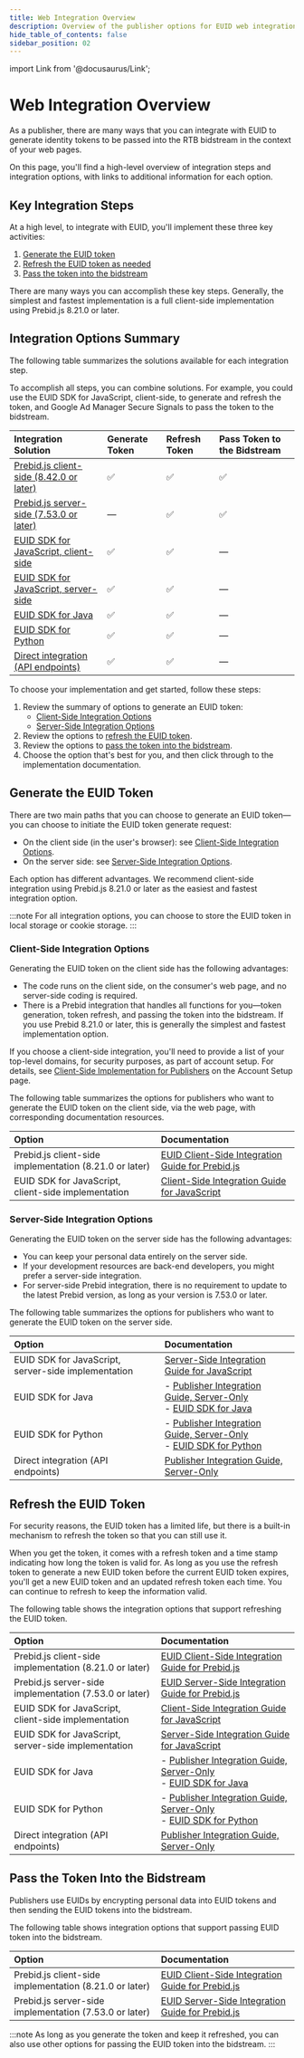 ```yaml
---
title: Web Integration Overview
description: Overview of the publisher options for EUID web integration.
hide_table_of_contents: false
sidebar_position: 02
---
```


import Link from '@docusaurus/Link';

# Web Integration Overview

As a publisher, there are many ways that you can integrate with EUID to generate identity tokens to be passed into the RTB bidstream in the context of your web pages.

On this page, you'll find a high-level overview of integration steps and integration options, with links to additional information for each option.

<!-- It includes:

* [Integration Steps: Summary](#integration-steps-summary)
* [Integration Options: Client Side](#integration-options-client-side)
* [Integration Options: Server Side](#integration-options-server-side)
* [Options to Generate/Refresh EUID Token](#options-to-generaterefresh-euid-token)
* [Pass the Token into the Bidstream](#options-to-pass-the-token-into-the-bidstream)
* [Client-Side or Server-Side Integration?](#client-side-or-server-side-integration)
* [Integration Using Prebid](#integration-using-prebid)
* [IntegrationDetails](#integration-details)
  * [Prebid.js 8.21.0 or Later](#prebidjs-8210-or-later)
  * [EUID JavaScript SDK + Prebid.js 7.53.0 or later](#euid-sdk-for-javascript--prebidjs-7530-or-later)
  * [EUID SDK for JavaScript](#euid-sdk-for-javascript)
  * [EUID SDK for Java](#euid-sdk-for-java)
  * [EUID SDK for Python](#euid-sdk-for-python)
  * [Direct integration (API endpoints)](#direct-integration-api-endpoints)
 -->

## Key Integration Steps

At a high level, to integrate with EUID, you'll implement these three key activities:

1. [Generate the EUID token](#generate-the-euid-token)
1. [Refresh the EUID token as needed](#refresh-the-euid-token)
1. [Pass the token into the bidstream](#pass-the-token-into-the-bidstream)

There are many ways you can accomplish these key steps. Generally, the simplest and fastest implementation is a full client-side implementation using Prebid.js 8.21.0 or later.

## Integration Options Summary

The following table summarizes the solutions available for each integration step.

To accomplish all steps, you can combine solutions. For example, you could use the EUID SDK for JavaScript, client-side, to generate and refresh the token, and Google Ad Manager Secure Signals to pass the token to the bidstream.

| Integration Solution | Generate Token | Refresh Token |Pass Token to the Bidstream |
| :--- | :--- | :--- | :--- |
| [Prebid.js client-side (8.42.0 or later)](integration-prebid-client-side.md) | &#9989; | &#9989; | &#9989; |
| [Prebid.js server-side (7.53.0 or later)](integration-prebid-server-side.md) | &#8212; | &#9989; | &#9989; |
| [EUID SDK for JavaScript, client-side](publisher-client-side.md) | &#9989; | &#9989; | &#8212; |
| [EUID SDK for JavaScript, server-side](integration-javascript-server-side.md) | &#9989; | &#9989; | &#8212; |
| [EUID SDK for Java](../sdks/sdk-ref-java.md) | &#9989; | &#9989; | &#8212; |
| [EUID SDK for Python](../sdks/sdk-ref-python.md) | &#9989; | &#9989; | &#8212; |
| [Direct integration (API endpoints)](custom-publisher-integration.md) | &#9989; | &#9989; | &#8212; |

<!-- &#9989; = Supported | &#8212; = Not Supported -->

To choose your implementation and get started, follow these steps:

1. Review the summary of options to generate an EUID token:
   - [Client-Side Integration Options](#client-side-integration-options)
   - [Server-Side Integration Options](#server-side-integration-options)
1. Review the options to [refresh the EUID token](#refresh-the-euid-token).
1. Review the options to [pass the token into the bidstream](#pass-the-token-into-the-bidstream).
1. Choose the option that's best for you, and then click through to the implementation documentation.

## Generate the EUID Token

There are two main paths that you can choose to generate an EUID token&#8212;you can choose to initiate the EUID token generate request:

- On the client side (in the user's browser): see [Client-Side Integration Options](#client-side-integration-options).
- On the server side: see [Server-Side Integration Options](#server-side-integration-options).

Each option has different advantages. We recommend client-side integration using Prebid.js 8.21.0 or later as the easiest and fastest integration option.

:::note
For all integration options, you can choose to store the EUID token in local storage or cookie storage.
:::

### Client-Side Integration Options

Generating the EUID token on the client side has the following advantages:

- The code runs on the client side, on the consumer's web page, and no server-side coding is required.
- There is a Prebid integration that handles all functions for you&#8212;token generation, token refresh, and passing the token into the bidstream. If you use Prebid 8.21.0 or later, this is generally the simplest and fastest implementation option.

If you choose a client-side integration, you'll need to provide a list of your top-level domains, for security purposes, as part of account setup. For details, see [Client-Side Implementation for Publishers](../getting-started/gs-account-setup.md#client-side-implementation-for-publishers) on the Account Setup page.

The following table summarizes the options for publishers who want to generate the EUID token on the client side, via the web page, with corresponding documentation resources.

| Option | Documentation |
| :--- | :--- |
| Prebid.js client-side implementation (8.21.0 or later) | [EUID Client-Side Integration Guide for Prebid.js](integration-prebid-client-side.md) |
| EUID SDK for JavaScript, client-side implementation | [Client-Side Integration Guide for JavaScript](publisher-client-side.md) |

### Server-Side Integration Options

Generating the EUID token on the server side has the following advantages:

- You can keep your <Link href="../ref-info/glossary-uid#gl-personal-data">personal data</Link> entirely on the server side.
- If your development resources are back-end developers, you might prefer a server-side integration.
- For server-side Prebid integration, there is no requirement to update to the latest Prebid version, as long as your version is 7.53.0 or later.

The following table summarizes the options for publishers who want to generate the EUID token on the server side.

| Option | Documentation |
| :--- | :--- |
| EUID SDK for JavaScript, server-side implementation | [Server-Side Integration Guide for JavaScript](integration-javascript-server-side.md) |
| EUID SDK for Java | - [Publisher Integration Guide, Server-Only](custom-publisher-integration.md)<br/>- [EUID SDK for Java](../sdks/sdk-ref-java.md) |
| EUID SDK for Python | - [Publisher Integration Guide, Server-Only](custom-publisher-integration.md)<br/>- [EUID SDK for Python](../sdks/sdk-ref-python.md)  |
| Direct integration (API endpoints) | [Publisher Integration Guide, Server-Only](custom-publisher-integration.md) |

## Refresh the EUID Token

For security reasons, the EUID token has a limited life, but there is a built-in mechanism to refresh the token so that you can still use it.

When you get the token, it comes with a refresh token and a time stamp indicating how long the token is valid for. As long as you use the refresh token to generate a new EUID token before the current EUID token expires, you'll get a new EUID token and an updated refresh token each time. You can continue to refresh to keep the information valid.

The following table shows the integration options that support refreshing the EUID token.

| Option | Documentation |
| :--- | :--- |
| Prebid.js client-side implementation (8.21.0 or later) | [EUID Client-Side Integration Guide for Prebid.js](integration-prebid-client-side.md) |
| Prebid.js server-side implementation (7.53.0 or later) | [EUID Server-Side Integration Guide for Prebid.js](integration-prebid-server-side.md) |
| EUID SDK for JavaScript, client-side implementation | [Client-Side Integration Guide for JavaScript](publisher-client-side.md) |
| EUID SDK for JavaScript, server-side implementation | [Server-Side Integration Guide for JavaScript](integration-javascript-server-side.md) |
| EUID SDK for Java | - [Publisher Integration Guide, Server-Only](custom-publisher-integration.md)<br/>- [EUID SDK for Java](../sdks/sdk-ref-java.md) |
| EUID SDK for Python | - [Publisher Integration Guide, Server-Only](custom-publisher-integration.md)<br/>- [EUID SDK for Python](../sdks/sdk-ref-python.md)  |
| Direct integration (API endpoints) | [Publisher Integration Guide, Server-Only](custom-publisher-integration.md) |

## Pass the Token Into the Bidstream

Publishers use EUIDs by encrypting personal data into EUID tokens and then sending the EUID tokens into the bidstream.

The following table shows integration options that support passing EUID token into the bidstream.

| Option | Documentation |
| :--- | :--- |
| Prebid.js client-side implementation (8.21.0 or later) | [EUID Client-Side Integration Guide for Prebid.js](integration-prebid-client-side.md) |
| Prebid.js server-side implementation (7.53.0 or later) | [EUID Server-Side Integration Guide for Prebid.js](integration-prebid-server-side.md) |

:::note
As long as you generate the token and keep it refreshed, you can also use other options for passing the EUID token into the bidstream.
:::

